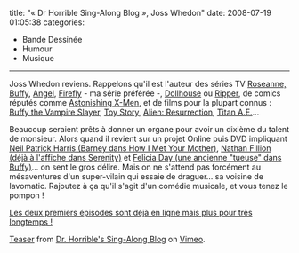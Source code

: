 title: "«&#160;Dr Horrible Sing-Along Blog&#160;», Joss Whedon"
date: 2008-07-19 01:05:38
categories:
  - Bande Dessinée
  - Humour
  - Musique
---

Joss Whedon reviens. Rappelons qu'il est l'auteur des séries TV [Roseanne, ](//en.wikipedia.org/wiki/Roseanne_%28TV_series%29 "Roseanne (TV series)")[Buffy](//en.wikipedia.org/wiki/Buffy_the_Vampire_Slayer_%28TV_series%29 "Buffy the Vampire Slayer (TV series)"), [Angel](//en.wikipedia.org/wiki/Angel_%28TV_series%29 "Angel (TV series)"), [Firefly](//en.wikipedia.org/wiki/Firefly_%28TV_series%29 "Firefly (TV series)") - ma série préférée -, [Dollhouse](//en.wikipedia.org/wiki/Dollhouse_%28TV_series%29 "Dollhouse (TV series)") ou [Ripper](//en.wikipedia.org/wiki/Ripper_%28television%29#Ripper "Ripper (television)")<span class="mw-redirect">, </span><span class="mw-redirect">de comics réputés</span><span class="mw-redirect"> comme </span>[Astonishing X-Men](//en.wikipedia.org/wiki/Astonishing_X-Men "Astonishing X-Men")<span class="mw-redirect">, et de films pour la plupart connus&nbsp;: </span>[Buffy the Vampire Slayer](//en.wikipedia.org/wiki/Buffy_the_Vampire_Slayer_%28film%29 "Buffy the Vampire Slayer (film)"), [Toy Story](//en.wikipedia.org/wiki/Toy_Story "Toy Story"), [Alien: Resurrection](//en.wikipedia.org/wiki/Alien:_Resurrection "Alien: Resurrection")<span class="mw-redirect">, </span>[Titan A.E.](//en.wikipedia.org/wiki/Titan_A.E. "Titan A.E.")<span class="mw-redirect">.</span>..

<!-- more -->

Beaucoup seraient prêts à donner un organe pour avoir un dixième du talent de monsieur. Alors quand il revient sur un projet Online puis DVD impliquant [Neil Patrick Harris (Barney dans How I Met Your Mother)](//en.wikipedia.org/wiki/Neil_Patrick_Harris "Neil Patrick Harris"), [Nathan Fillion (déjà à l'affiche dans Serenity)](//en.wikipedia.org/wiki/Nathan_Fillion "Nathan Fillion") et [Felicia Day (une ancienne "tueuse" dans Buffy)](//en.wikipedia.org/wiki/Felicia_Day "Felicia Day")&#8230; on sent le gros délire. Mais on ne s'attend pas forcément au mésaventures d'un super-vilain qui essaie de draguer&#8230; sa voisine de lavomatic. Rajoutez à ça qu'il s'agit d'un comédie musicale, et vous tenez le pompon&nbsp;!

<span class="important">[Les deux premiers épisodes sont déjà en ligne mais plus pour très longtemps&nbsp;!](//drhorrible.com/)</span>

[Teaser](//vimeo.com/1227202) from [Dr. Horrible's Sing-Along Blog](//vimeo.com/drhorrible) on [Vimeo](https://vimeo.com/).
